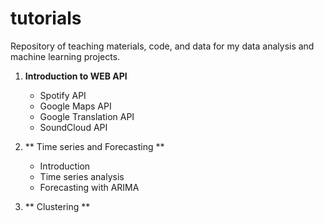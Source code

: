 # tutorials
Repository of teaching materials, code, and data for my data analysis and machine learning projects.

1. **Introduction to WEB API**
   * Spotify API
   * Google Maps API
   * Google Translation API
   * SoundCloud API
    
2. ** Time series and Forecasting **
   * Introduction
   * Time series analysis
   * Forecasting with ARIMA

3. ** Clustering **
